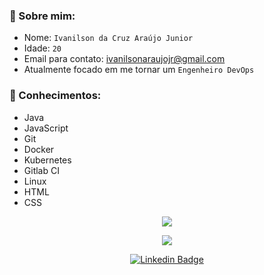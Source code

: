 ### :bust_in_silhouette: Sobre mim: 
- Nome: `Ivanilson da Cruz Araújo Junior`
- Idade: `20`
- Email para contato: [ivanilsonaraujojr@gmail.com](mailto:ivanilsonaraujojr@gmail.com)
- Atualmente focado em me tornar um `Engenheiro DevOps`

### :crystal_ball: Conhecimentos:
* Java
* JavaScript
* Git
* Docker
* Kubernetes
* Gitlab CI
* Linux
* HTML
* CSS

<p align="center">
  <img align="center" src="https://github-readme-stats.vercel.app/api?username=ivanilsonaraujojr&show_icons=true&theme=radical"> 
</p>

<p align="center">
  <img align="center" src="https://github-readme-stats.vercel.app/api/top-langs/?username=ivanilsonaraujojr&layout=compact&theme=radical"> 
</p>

<p align="center">
<a href="https://www.linkedin.com/in/ivanilson-junior-052937186/" target="blank"><img alt="Linkedin Badge" src="https://img.shields.io/badge/LinkedIn-0077B5?style=for-the-badge&logo=linkedin&logoColor=white"/></a>
</p>

